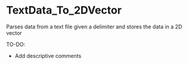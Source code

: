 # TextData_To_2DVector
Parses data from a text file given a delimiter and stores the data in a 2D vector


TO-DO:
- Add descriptive comments
